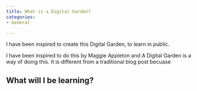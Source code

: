 ```yaml
---
title: What is a Digital Garden?
categories:
- General

---
```


I have been inspired to create this Digital Garden, to learn in public. 

I have been inspired to do this by Maggie Appleton and A Digital Garden is a way of doing this. It is different from a traditional blog post becuase

<h2> What will I be learning? </h2>
